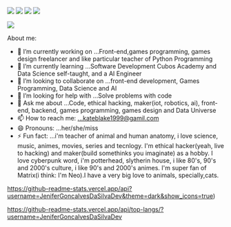 <img src="https://cdn.jsdelivr.net/gh/devicons/devicon@latest/icons/numpy/numpy-original.svg" />

<img src="https://cdn.jsdelivr.net/gh/devicons/devicon@latest/icons/pandas/pandas-original.svg" />



 <img src="https://cdn.jsdelivr.net/gh/devicons/devicon@latest/icons/matplotlib/matplotlib-original.svg" />




      
  <img src="https://cdn.jsdelivr.net/gh/devicons/devicon@latest/icons/python/python-original.svg" />

<img
src="https://cdn.jsdelivr.net/gh/devicons/devicon@latest/icons/scikitlearn/scikitlearn-original.svg" />
          









About me:
- 🔭 I’m currently working on ...Front-end,games programming, games design freelancer and like particular teacher of Python Programming
- 🌱 I’m currently learning ...Software Development Cubos Academy and Data Science self-taught, and a AI Engineer 
- 👯 I’m looking to collaborate on ...front-end development, Games Programming, Data Science and AI
- 🤔 I’m looking for help with ...Solve problems with code
- 💬 Ask me about ...Code, ethical hacking, maker(iot, robotics, ai), front-end, backend, games programming, games design and Data Universe
- 📫 How to reach me: ...kateblake1999@gamil.com
- 😄 Pronouns: ...her/she/miss
- ⚡ Fun fact: ...i'm teacher of animal and human anatomy, i love science, music, animes, movies, series and tecnlogy. I'm ethical hacker(yeah, live to hacking) and maker(build somethinks you imaginate) as a hobby. I love cyberpunk word, i'm potterhead, slytherin house, i like 80's, 90's and 2000's culture, i like 90's and 2000's animes. I'm super fan of Matrix(i think: I'm Neo).I have a very big love to animals, specially,cats.

https://github-readme-stats.vercel.app/api?username=JeniferGoncalvesDaSilvaDev&theme=dark&show_icons=true)

https://github-readme-stats.vercel.app/api/top-langs/?username=JeniferGoncalvesDaSilvaDev
